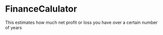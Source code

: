 # FinanceCalulator
This estimates how much net profit or loss you have over a certain number of years
